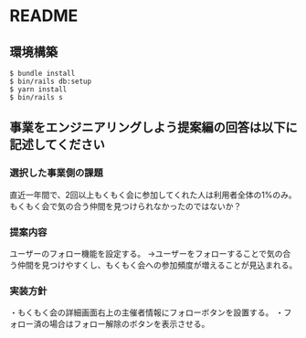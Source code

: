# README

## 環境構築
```
$ bundle install
$ bin/rails db:setup
$ yarn install
$ bin/rails s
```

## 事業をエンジニアリングしよう提案編の回答は以下に記述してください
### 選択した事業側の課題
直近一年間で、2回以上もくもく会に参加してくれた人は利用者全体の1%のみ。もくもく会で気の合う仲間を見つけられなかったのではないか？

### 提案内容
ユーザーのフォロー機能を設定する。
→ユーザーをフォローすることで気の合う仲間を見つけやすくし、もくもく会への参加頻度が増えることが見込まれる。

### 実装方針
・もくもく会の詳細画面右上の主催者情報にフォローボタンを設置する。
・フォロー済の場合はフォロー解除のボタンを表示させる。
